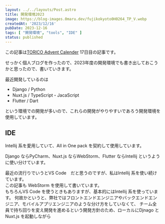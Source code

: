 ```yaml
---
layout: ../../layouts/Post.astro
title: 開発環境2023
image: https://blog-images.0maru.dev/fujikokyoto0H0264_TP_V.webp
createdAt: '2023/12/16'
pubDate: 2023-12-16
tags: [ "開発環境", "tools", "IDE" ]
status: published
---
```


この記事は[TORICO Advent Calender](https://qiita.com) 17日目の記事です。  

せっかく個人ブログを作ったので、2023年度の開発環境でも書き出しておこうかと思ったので、書いていきます。

最近開発しているのは

- Django / Python
- Nuxt.js / TypeScript・JacaScript
- Flutter / Dart

という環境での開発が多いので、これらの開発がやりやすいであろう開発環境を使用しています。  

## IDE

Intellij 系を愛用していて、All in One pack を契約して使用しています。

Django ならPyCharm、Nuxt.js ならWebStorm、Flutter ならIntellij というように使い分けています。

最近の流行りでいうとVS Code　だと思うのですが、私はIntellij 系を使い続けています。  
この記事も WebStorm を使用して書いています。  
もちろんVS Code を使うときもありますが、基本的にはIntellij 系を使っています。
何故かというと、弊社ではフロントエンドエンジニアやバックエンドエンジニア、モバイルアプリエンジニアのような分け方をしていなくて、
チーム全員で持ち回りを変え開発を進めるという開発方針のため、ローカルにDjnago とNuxt.js を起動しながら

